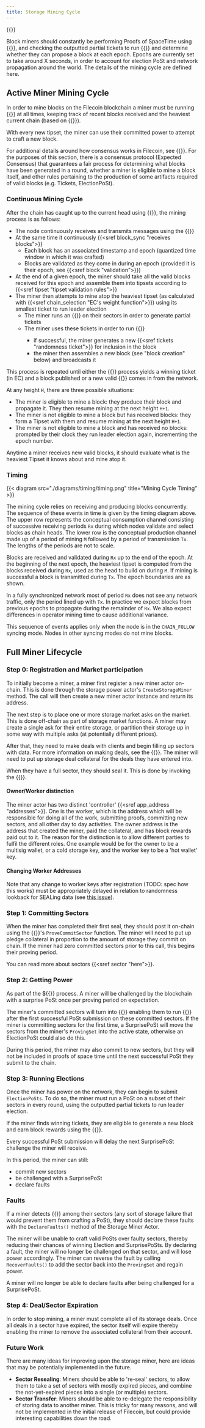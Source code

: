 ```yaml
---
title: Storage Mining Cycle
---
```

{{<label mining_cycle>}}

Block miners should constantly be performing Proofs of SpaceTime using {{<sref election_post>}}, and checking the outputted partial tickets to run {{<sref leader_election>}} and determine whether they can propose a block at each epoch. Epochs are currently set to take around X seconds, in order to account for election PoSt and network propagation around the world. The details of the mining cycle are defined here.

## Active Miner Mining Cycle

In order to mine blocks on the Filecoin blockchain a miner must be running {{<sref block_validation>}} at all times, keeping track of recent blocks received and the heaviest current chain (based on {{<sref expected_consensus>}}).

With every new tipset, the miner can use their committed power to attempt to craft a new block.

For additional details around how consensus works in Filecoin, see {{<sref expected_consensus>}}. For the purposes of this section, there is a consensus protocol (Expected Consensus) that guarantees a fair process for determining what blocks have been generated in a round, whether a miner is eligible to mine a block itself, and other rules pertaining to the production of some artifacts required of valid blocks (e.g. Tickets, ElectionPoSt).

### Continuous Mining Cycle

After the chain has caught up to the current head using {{<sref chain_sync>}}, the mining process is as follows:

- The node continuously receives and transmits messages using the {{<sref message_syncer>}}
- At the same time it continuously {{<sref block_sync "receives blocks">}}
    - Each block has an associated timestamp and epoch (quantized time window in which it was crafted)
    - Blocks are validated as they come in during an epoch (provided it is their epoch, see {{<sref block "validation">}})
- At the end of a given epoch, the miner should take all the valid blocks received for this epoch and assemble them into tipsets according to {{<sref tipset "tipset validation rules">}}
- The miner then attempts to mine atop the heaviest tipset (as calculated with {{<sref chain_selection "EC's weight function">}}) using its smallest ticket to run leader election
    - The miner runs an {{<sref election_post>}} on their sectors in order to generate partial tickets
    - The miner uses these tickets in order to run {{<sref leader_election>}}
        - if successful, the miner generates a new {{<sref tickets "randomness ticket">}} for inclusion in the block
        - the miner then assembles a new block (see "block creation" below) and broadcasts it

This process is repeated until either the {{<sref election_post>}} process yields a winning ticket (in EC) and a block published or a new valid {{<sref tipset>}} comes in from the network.

At any height `H`, there are three possible situations:

- The miner is eligible to mine a block: they produce their block and propagate it. They then resume mining at the next height `H+1`.
- The miner is not eligible to mine a block but has received blocks: they form a Tipset with them and resume mining at the next height `H+1`.
- The miner is not eligible to mine a block and has received no blocks: prompted by their clock they run leader election again, incrementing the epoch number.

Anytime a miner receives new valid blocks, it should evaluate what is the heaviest Tipset it knows about and mine atop it.

### Timing

{{< diagram src="./diagrams/timing/timing.png" title="Mining Cycle Timing" >}}

The mining cycle relies on receiving and producing blocks concurrently.  The sequence of these events in time is given by the timing diagram above.  The upper row represents the conceptual consumption channel consisting of successive receiving periods `Rx` during which nodes validate and select blocks as chain heads.  The lower row is the conceptual production channel made up of a period of mining `M` followed by a period of transmission `Tx`.  The lengths of the periods are not to scale.

Blocks are received and validated during `Rx` up to the end of the epoch.  At the beginning of the next epoch, the heaviest tipset is computed from the blocks received during `Rx`, used as the head to build on during `M`.  If mining is successful a block is transmitted during `Tx`.  The epoch boundaries are as shown.

In a fully synchronized network most of period `Rx` does not see any network traffic, only the period lined up with `Tx`.  In practice we expect blocks from previous epochs to propagate during the remainder of `Rx`.  We also expect differences in operator mining time to cause additional variance.

This sequence of events applies only when the node is in the `CHAIN_FOLLOW` syncing mode.  Nodes in other syncing modes do not mine blocks.

## Full Miner Lifecycle

### Step 0: Registration and Market participation

To initially become a miner, a miner first register a new miner actor on-chain. This is done through the storage power actor's `CreateStorageMiner` method. The call will then create a new miner actor instance and return its address.

The next step is to place one or more storage market asks on the market. This is done off-chain as part of storage market functions. A miner may create a single ask for their entire storage, or partition their storage up in some way with multiple asks (at potentially different prices).

After that, they need to make deals with clients and begin filling up sectors with data. For more information on making deals, see the {{<sref storage_market>}}. The miner will need to put up storage deal collateral for the deals they have entered into.

When they have a full sector, they should seal it. This is done by invoking the {{<sref sector_sealer>}}.

#### Owner/Worker distinction

The miner actor has two distinct 'controller' {{<sref app_address "addresses">}}. One is the worker, which is the address which will be responsible for doing all of the work, submitting proofs, committing new sectors, and all other day to day activities. The owner address is the address that created the miner, paid the collateral, and has block rewards paid out to it. The reason for the distinction is to allow different parties to fulfil the different roles. One example would be for the owner to be a multisig wallet, or a cold storage key, and the worker key to be a 'hot wallet' key.

#### Changing Worker Addresses

Note that any change to worker keys after registration (TODO: spec how this works) must be appropriately delayed in relation to randomness lookback for SEALing data (see [this issue](https://github.com/filecoin-project/specs/issues/415)).

### Step 1: Committing Sectors

When the miner has completed their first seal, they should post it on-chain using the {{<sref storage_miner_actor>}}'s `ProveCommitSector` function. The miner will need to put up pledge collateral in proportion to the amount of storage they commit on chain. If the miner had zero committed sectors prior to this call, this begins their proving period.

You can read more about sectors {{<sref sector "here">}}.

### Step 2: Getting Power

As part of the ${{<sref election_post>}} process. A miner will be challenged by the blockchain with a surprise PoSt once per proving period on expectation.

The miner's committed sectors will turn into {{<sref storage_power>}} enabling them to run {{<sref leader_election>}} after the first successful PoSt submission on these committed sectors. If the miner is committing sectors for the first time, a SurprisePoSt will move the sectors from the miner's `ProvingSet` into the active state, otherwise an ElectionPoSt could also do this.

During this period, the miner may also commit to new sectors, but they will not be included in proofs of space time until the next successful PoSt they submit to the chain.

### Step 3: Running Elections

Once the miner has power on the network, they can begin to submit `ElectionPoSts`. To do so, the miner must run a PoSt on a subset of their sectors in every round, using the outputted partial tickets to run leader election.

If the miner finds winning tickets, they are eligible to generate a new block and earn block rewards using the {{<sref block_producer>}}.

Every successful PoSt submission will delay the next SurprisePoSt challenge the miner will receive.

In this period, the miner can still:

- commit new sectors
- be challenged with a SurprisePoSt
- declare faults

### Faults

If a miner detects {{<sref storage_faults>}} among their sectors (any sort of storage failure that would prevent them from crafting a PoSt), they should declare these faults with the `DeclareFaults()` method of the Storage Miner Actor. 

The miner will be unable to craft valid PoSts over faulty sectors, thereby reducing their chances of winning Election and SurprisePoSts. By declaring a fault, the miner will no longer be challenged on that sector, and will lose power accordingly. The miner can reverse the fault by calling `RecoverFaults()` to add the sector back into the `ProvingSet` and regain power.

A miner will no longer be able to declare faults after being challenged for a SurprisePoSt.

### Step 4: Deal/Sector Expiration

In order to stop mining, a miner must complete all of its storage deals. Once all deals in a sector have expired, the sector itself will expire thereby enabling the miner to remove the associated collateral from their account.

### Future Work

There are many ideas for improving upon the storage miner, here are ideas that may be potentially implemented in the future.

- **Sector Resealing**: Miners should be able to 're-seal' sectors, to allow them to take a set of sectors with mostly expired pieces, and combine the not-yet-expired pieces into a single (or multiple) sectors.
- **Sector Transfer**: Miners should be able to re-delegate the responsibility of storing data to another miner. This is tricky for many reasons, and will not be implemented in the initial release of Filecoin, but could provide interesting capabilities down the road.
